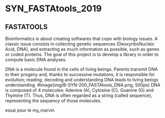 # SYN_FASTAtools_2019

## FASTATOOLS

Bioinformatics is about creating softwares that cope with biology issues.
A classic issue consists in collecting genetic sequences (DeoxyriboNucleic Acid, DNA), and extracting as
much information as possible, such as genes or coded proteins.
The goal of this project is to develop a library in order to compute basic DNA analyses.

DNA is a molecule found in the cells of living beings.
Parents transmit DNA to their progeny and, thanks to successive mutations, it is responsible for evolution;
reading, decoding and understanding DNA leads to living beings understanding.
#image(img/B-SYN-200_FASTAtools_DNA.png, 500px)
DNA is composed of 4 molecules: Adenine (A), Cytosine (C), Guanine (G) and Thymine (T).
Thus, DNA is often regarded as a string (called sequence), representing the sequency of those molecules.

essai pour le my_marvin
